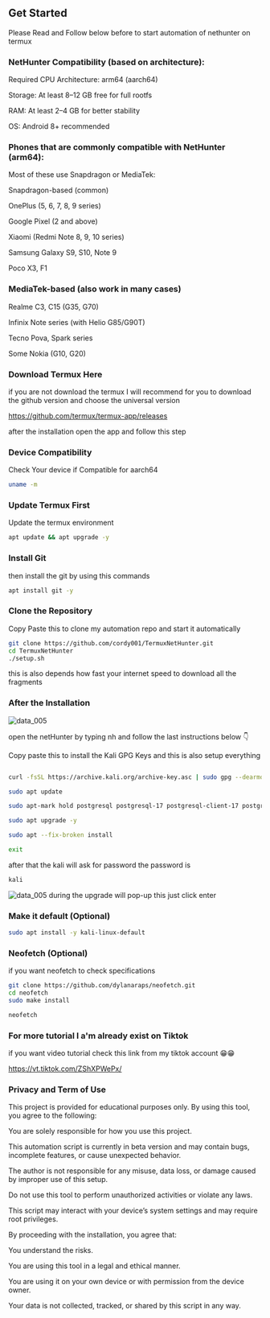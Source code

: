 ## Get Started

Please Read and Follow below before to start automation of nethunter on termux

### NetHunter Compatibility (based on architecture):

Required CPU Architecture: arm64 (aarch64)

Storage: At least 8–12 GB free for full rootfs

RAM: At least 2–4 GB for better stability

OS: Android 8+ recommended

### Phones that are commonly compatible with NetHunter (arm64):

Most of these use Snapdragon or MediaTek:

Snapdragon-based (common)

OnePlus (5, 6, 7, 8, 9 series)

Google Pixel (2 and above)

Xiaomi (Redmi Note 8, 9, 10 series)

Samsung Galaxy S9, S10, Note 9

Poco X3, F1


### MediaTek-based (also work in many cases)

Realme C3, C15 (G35, G70)

Infinix Note series (with Helio G85/G90T)

Tecno Pova, Spark series

Some Nokia (G10, G20)

### Download Termux Here 
if you are not download the termux I will recommend for you to download the github version and choose the universal version

https://github.com/termux/termux-app/releases

after the installation open the app and follow this step

### Device Compatibility

Check Your device if Compatible for aarch64

```sh
uname -m
```

### Update Termux First
Update the termux environment
```sh
apt update && apt upgrade -y

```
### Install Git
then install the git by using this commands
```sh
apt install git -y

```
### Clone the Repository 
Copy Paste this to clone my automation repo and start it automatically 
```sh
git clone https://github.com/cordy001/TermuxNetHunter.git
cd TermuxNetHunter
./setup.sh
```
this is also depends how fast your internet speed to download all the fragments

### After the Installation 
![data_005](assets/data_006.jpg)

open the netHunter by typing nh and follow the last instructions below 👇 

Copy paste this to install the Kali GPG Keys and this is also setup everything 

```sh

curl -fsSL https://archive.kali.org/archive-key.asc | sudo gpg --dearmor -o /etc/apt/trusted.gpg.d/kali-archive.gpg

sudo apt update

sudo apt-mark hold postgresql postgresql-17 postgresql-client-17 postgresql-client-common postgresql-common postgresql-common-dev

sudo apt upgrade -y

sudo apt --fix-broken install

exit
```
after that the kali will ask for password the password is 
```sh
kali
```
![data_005](assets/data_001.jpg)
during the upgrade will pop-up this just click enter
### Make it default (Optional)
```sh
sudo apt install -y kali-linux-default
```
### Neofetch (Optional)
if you want neofetch to check specifications 
```sh
git clone https://github.com/dylanaraps/neofetch.git
cd neofetch
sudo make install
```
```sh
neofetch
```



### For more tutorial I a'm already exist on Tiktok

if you want video tutorial check this link from my tiktok account 😁😁

https://vt.tiktok.com/ZShXPWePx/


### Privacy and Term of Use

This project is provided for educational purposes only. By using this tool, you agree to the following:

You are solely responsible for how you use this project.

This automation script is currently in beta version and may contain bugs, incomplete features, or cause unexpected behavior.

The author is not responsible for any misuse, data loss, or damage caused by improper use of this setup.

Do not use this tool to perform unauthorized activities or violate any laws.

This script may interact with your device’s system settings and may require root privileges.


By proceeding with the installation, you agree that:

You understand the risks.

You are using this tool in a legal and ethical manner.

You are using it on your own device or with permission from the device owner.


Your data is not collected, tracked, or shared by this script in any way.
